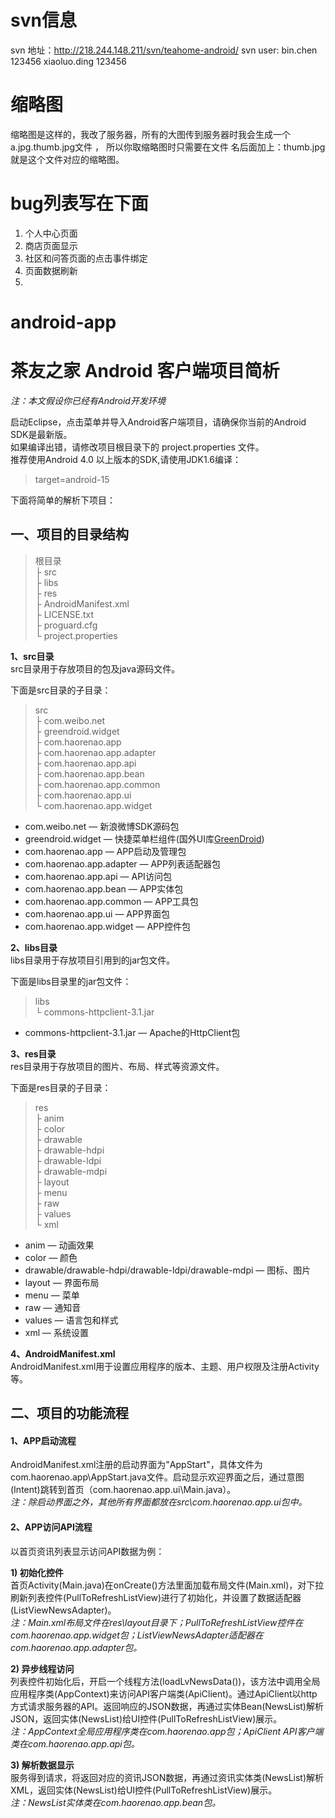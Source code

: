 svn信息
=============
svn 地址：http://218.244.148.211/svn/teahome-android/
svn user: 
bin.chen 123456
xiaoluo.ding 123456

缩略图
============
缩略图是这样的，我改了服务器，所有的大图传到服务器时我会生成一个 a.jpg.thumb.jpg文件 ，
所以你取缩略图时只需要在文件 名后面加上：thumb.jpg就是这个文件对应的缩略图。

bug列表写在下面
=============
1. 个人中心页面
2. 商店页面显示
3. 社区和问答页面的点击事件绑定
4. 页面数据刷新
5. 

android-app
===========

# **茶友之家 Android 客户端项目简析** #

*注：本文假设你已经有Android开发环境*

启动Eclipse，点击菜单并导入Android客户端项目，请确保你当前的Android SDK是最新版。<br>
如果编译出错，请修改项目根目录下的 project.properties 文件。<br>
推荐使用Android 4.0 以上版本的SDK,请使用JDK1.6编译：

> target=android-15


下面将简单的解析下项目：

## **一、项目的目录结构** ##
> 根目录<br>
> ├ src<br>
> ├ libs<br>
> ├ res<br>
> ├ AndroidManifest.xml<br>
> ├ LICENSE.txt<br>
> ├ proguard.cfg<br>
> └ project.properties<br>

**1、src目录**<br>
src目录用于存放项目的包及java源码文件。

下面是src目录的子目录：
> src<br>
> ├ com.weibo.net<br>
> ├ greendroid.widget<br>
> ├ com.haorenao.app<br>
> ├ com.haorenao.app.adapter<br>
> ├ com.haorenao.app.api<br>
> ├ com.haorenao.app.bean<br>
> ├ com.haorenao.app.common<br>
> ├ com.haorenao.app.ui<br>
> └ com.haorenao.app.widget<br>

- com.weibo.net — 新浪微博SDK源码包
- greendroid.widget — 快捷菜单栏组件(国外UI库[GreenDroid](http://www.oschina.net/p/greendroid))
- com.haorenao.app — APP启动及管理包
- com.haorenao.app.adapter — APP列表适配器包
- com.haorenao.app.api — API访问包
- com.haorenao.app.bean — APP实体包
- com.haorenao.app.common — APP工具包
- com.haorenao.app.ui — APP界面包
- com.haorenao.app.widget — APP控件包


**2、libs目录**<br>
libs目录用于存放项目引用到的jar包文件。

下面是libs目录里的jar包文件：
> libs<br>
> └ commons-httpclient-3.1.jar<br>

- commons-httpclient-3.1.jar — Apache的HttpClient包

**3、res目录**<br>
res目录用于存放项目的图片、布局、样式等资源文件。

下面是res目录的子目录：
> res<br>
> ├ anim<br>
> ├ color<br>
> ├ drawable<br>
> ├ drawable-hdpi<br>
> ├ drawable-ldpi<br>
> ├ drawable-mdpi<br>
> ├ layout<br>
> ├ menu<br>
> ├ raw<br>
> ├ values<br>
> └ xml<br>

- anim — 动画效果
- color — 颜色
- drawable/drawable-hdpi/drawable-ldpi/drawable-mdpi — 图标、图片
- layout — 界面布局
- menu — 菜单
- raw — 通知音
- values — 语言包和样式
- xml — 系统设置

**4、AndroidManifest.xml**<br>
AndroidManifest.xml用于设置应用程序的版本、主题、用户权限及注册Activity等。

## **二、项目的功能流程** ##

#### 1、APP启动流程 ####
AndroidManifest.xml注册的启动界面为"AppStart"，具体文件为com.haorenao.app\AppStart.java文件。启动显示欢迎界面之后，通过意图(Intent)跳转到首页（com.haorenao.app.ui\Main.java）。<br>
*注：除启动界面之外，其他所有界面都放在src\com.haorenao.app.ui包中。*

#### 2、APP访问API流程 ####

以首页资讯列表显示访问API数据为例：

**1) 初始化控件**<br>
首页Activity(Main.java)在onCreate()方法里面加载布局文件(Main.xml)，对下拉刷新列表控件(PullToRefreshListView)进行了初始化，并设置了数据适配器(ListViewNewsAdapter)。<br>
*注：Main.xml布局文件在res\layout目录下；PullToRefreshListView控件在com.haorenao.app.widget包；ListViewNewsAdapter适配器在com.haorenao.app.adapter包。*

**2) 异步线程访问**<br>
列表控件初始化后，开启一个线程方法(loadLvNewsData())，该方法中调用全局应用程序类(AppContext)来访问API客户端类(ApiClient)。通过ApiClient以http方式请求服务器的API。返回响应的JSON数据，再通过实体Bean(NewsList)解析JSON，返回实体(NewsList)给UI控件(PullToRefreshListView)展示。<br>
*注：AppContext全局应用程序类在com.haorenao.app包；ApiClient API客户端类在com.haorenao.app.api包。*

**3) 解析数据显示**<br>
服务得到请求，将返回对应的资讯JSON数据，再通过资讯实体类(NewsList)解析XML，返回实体(NewsList)给UI控件(PullToRefreshListView)展示。<br>
*注：NewsList实体类在com.haorenao.app.bean包。*